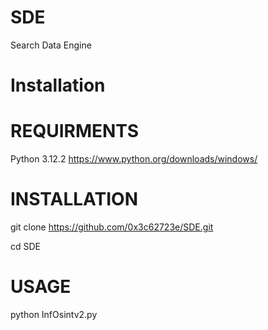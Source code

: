 # SDE
Search Data Engine

# Installation

# REQUIRMENTS
Python 3.12.2 https://www.python.org/downloads/windows/

# INSTALLATION
git clone https://github.com/0x3c62723e/SDE.git

cd SDE
# USAGE
python InfOsintv2.py
